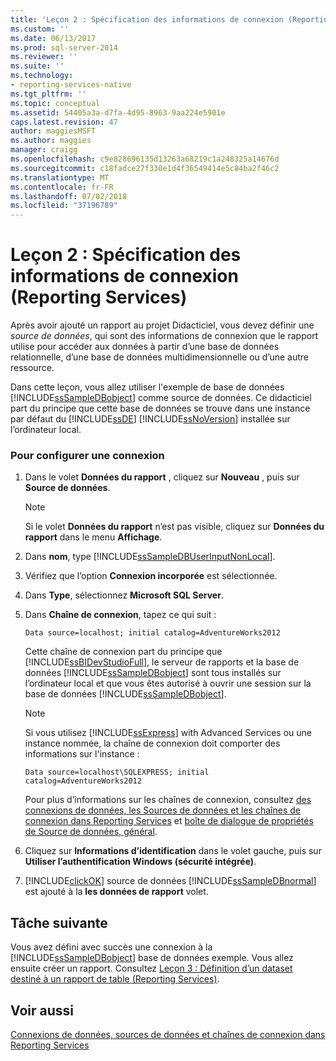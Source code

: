 ```yaml
---
title: 'Leçon 2 : Spécification des informations de connexion (Reporting Services) | Microsoft Docs'
ms.custom: ''
ms.date: 06/13/2017
ms.prod: sql-server-2014
ms.reviewer: ''
ms.suite: ''
ms.technology:
- reporting-services-native
ms.tgt_pltfrm: ''
ms.topic: conceptual
ms.assetid: 54405a3a-d7fa-4d95-8963-9aa224e5901e
caps.latest.revision: 47
author: maggiesMSFT
ms.author: maggies
manager: craigg
ms.openlocfilehash: c9e828696135d13263a68219c1a248325a14676d
ms.sourcegitcommit: c18fadce27f330e1d4f36549414e5c84ba2f46c2
ms.translationtype: MT
ms.contentlocale: fr-FR
ms.lasthandoff: 07/02/2018
ms.locfileid: "37196789"
---
```

# <a name="lesson-2-specifying-connection-information-reporting-services"></a>Leçon 2 : Spécification des informations de connexion (Reporting Services)
  Après avoir ajouté un rapport au projet Didacticiel, vous devez définir une *source de données*, qui sont des informations de connexion que le rapport utilise pour accéder aux données à partir d’une base de données relationnelle, d’une base de données multidimensionnelle ou d’une autre ressource.  
  
 Dans cette leçon, vous allez utiliser l'exemple de base de données [!INCLUDE[ssSampleDBobject](../includes/sssampledbobject-md.md)] comme source de données. Ce didacticiel part du principe que cette base de données se trouve dans une instance par défaut du [!INCLUDE[ssDE](../includes/ssde-md.md)] [!INCLUDE[ssNoVersion](../includes/ssnoversion-md.md)] installée sur l’ordinateur local.  
  
### <a name="to-set-up-a-connection"></a>Pour configurer une connexion  
  
1.  Dans le volet **Données du rapport** , cliquez sur **Nouveau** , puis sur **Source de données**.  
  
    > [!NOTE]  
    >  Si le volet **Données du rapport** n’est pas visible, cliquez sur **Données du rapport** dans le menu **Affichage**.  
  
2.  Dans **nom**, type [!INCLUDE[ssSampleDBUserInputNonLocal](../includes/sssampledbuserinputnonlocal-md.md)].  
  
3.  Vérifiez que l’option **Connexion incorporée** est sélectionnée.  
  
4.  Dans **Type**, sélectionnez **Microsoft SQL Server**.  
  
5.  Dans **Chaîne de connexion**, tapez ce qui suit :  
  
    ```  
    Data source=localhost; initial catalog=AdventureWorks2012  
    ```  
  
     Cette chaîne de connexion part du principe que [!INCLUDE[ssBIDevStudioFull](../includes/ssbidevstudiofull-md.md)], le serveur de rapports et la base de données [!INCLUDE[ssSampleDBobject](../includes/sssampledbobject-md.md)] sont tous installés sur l’ordinateur local et que vous êtes autorisé à ouvrir une session sur la base de données [!INCLUDE[ssSampleDBobject](../includes/sssampledbobject-md.md)].  
  
    > [!NOTE]  
    >  Si vous utilisez [!INCLUDE[ssExpress](../includes/ssexpress-md.md)] with Advanced Services ou une instance nommée, la chaîne de connexion doit comporter des informations sur l'instance :  
    >   
    >  `Data source=localhost\SQLEXPRESS; initial catalog=AdventureWorks2012`  
    >   
    >  Pour plus d’informations sur les chaînes de connexion, consultez [des connexions de données, les Sources de données et les chaînes de connexion dans Reporting Services](data-connections-data-sources-and-connection-strings-in-reporting-services.md) et [boîte de dialogue de propriétés de Source de données, général](data-source-properties-dialog-box-general.md).  
  
6.  Cliquez sur **Informations d’identification** dans le volet gauche, puis sur **Utiliser l’authentification Windows (sécurité intégrée)**.  
  
7.  [!INCLUDE[clickOK](../includes/clickok-md.md)] source de données [!INCLUDE[ssSampleDBnormal](../includes/sssampledbnormal-md.md)] est ajouté à la **les données de rapport** volet.  
  
## <a name="next-task"></a>Tâche suivante  
 Vous avez défini avec succès une connexion à la [!INCLUDE[ssSampleDBobject](../includes/sssampledbobject-md.md)] base de données exemple. Vous allez ensuite créer un rapport. Consultez [Leçon 3 : Définition d’un dataset destiné à un rapport de table &#40;Reporting Services&#41;](lesson-3-defining-a-dataset-for-the-table-report-reporting-services.md).  
  
## <a name="see-also"></a>Voir aussi  
 [Connexions de données, sources de données et chaînes de connexion dans Reporting Services](data-connections-data-sources-and-connection-strings-in-reporting-services.md)  
  
  
